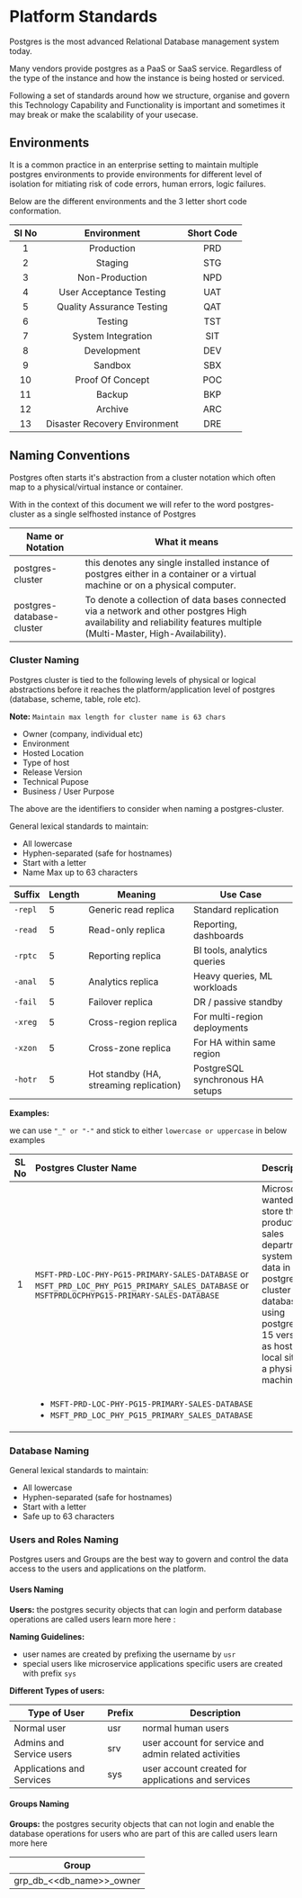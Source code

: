 # Platform Standards

Postgres is the most advanced Relational Database management system today.

Many vendors provide postgres as a PaaS or SaaS service. Regardless of the type of the instance and how the instance is being hosted or serviced.

Following a set of standards around how we structure, organise and govern this Technology Capability and Functionality is important and sometimes it may break or make the scalability of your usecase.

## Environments

It is a common practice in an enterprise setting to maintain multiple postgres environments to provide environments for different level of isolation for mitiating risk of code errors, human errors, logic failures.

Below are the different environments and the 3 letter short code conformation.

| Sl No |          Environment          | Short Code |
| :---: | :---------------------------: | :--------: |
|   1   |          Production           |    PRD     |
|   2   |            Staging            |    STG     |
|   3   |        Non-Production         |    NPD     |
|   4   |    User Acceptance Testing    |    UAT     |
|   5   |   Quality Assurance Testing   |    QAT     |
|   6   |            Testing            |    TST     |
|   7   |      System Integration       |    SIT     |
|   8   |          Development          |    DEV     |
|   9   |            Sandbox            |    SBX     |
|  10   |       Proof Of Concept        |    POC     |
|  11   |            Backup             |    BKP     |
|  12   |            Archive            |    ARC     |
|  13   | Disaster Recovery Environment |    DRE     |

## Naming Conventions

Postgres often starts it's abstraction from a cluster notation which often map to a physical/virtual instance or container.

With in the context of this document we will refer to the word postgres-cluster as a single selfhosted instance of Postgres

| Name or Notation          | What it means                                                                                                                                                          |
| ------------------------- | ---------------------------------------------------------------------------------------------------------------------------------------------------------------------- |
| postgres-cluster          | this denotes any single installed instance of postgres either in a container or a virtual machine or on a physical computer.                                           |
| postgres-database-cluster | To denote a collection of data bases connected via a network and other postgres High availability and reliability features multiple (Multi-Master, High-Availability). |

### Cluster Naming

Postgres cluster is tied to the following levels of physical or logical abstractions before it reaches the platform/application level of postgres (database, scheme, table, role etc).

__Note:__ `Maintain max length for cluster name is 63 chars`

- Owner (company, individual etc)
- Environment
- Hosted Location
- Type of host
- Release Version
- Technical Pupose
- Business / User Purpose

The above are the identifiers to consider when naming a postgres-cluster.

General lexical standards to maintain:

- All lowercase
- Hyphen-separated (safe for hostnames)
- Start with a letter
- Name Max up to 63 characters



| __Suffix__ | __Length__ | __Meaning__                             | __Use Case__                     |
| ---------- | ---------- | --------------------------------------- | -------------------------------- |
| `-repl`    | 5          | Generic read replica                    | Standard replication             |
| `-read`    | 5          | Read-only replica                       | Reporting, dashboards            |
| `-rptc`    | 5          | Reporting replica                       | BI tools, analytics queries      |
| `-anal`    | 5          | Analytics replica                       | Heavy queries, ML workloads      |
| `-fail`    | 5          | Failover replica                        | DR / passive standby             |
| `-xreg`    | 5          | Cross-region replica                    | For multi-region deployments     |
| `-xzon`    | 5          | Cross-zone replica                      | For HA within same region        |
| `-hotr`    | 5          | Hot standby (HA, streaming replication) | PostgreSQL synchronous HA setups |


__Examples:__

we can use `"_" or "-"` and stick to either `lowercase or uppercase` in below examples

| SL No | Postgres Cluster Name                                                                                                                          | Description                                                                                                                                                                      |
| :---: | :--------------------------------------------------------------------------------------------------------------------------------------------- | :------------------------------------------------------------------------------------------------------------------------------------------------------------------------------- |
|   1   | `MSFT-PRD-LOC-PHY-PG15-PRIMARY-SALES-DATABASE` or `MSFT_PRD_LOC_PHY_PG15_PRIMARY_SALES_DATABASE` or `MSFTPRDLOCPHYPG15-PRIMARY-SALES-DATABASE` | Microsoft wanted to store their production sales department systems data in a postgres cluster in databases using postgres 15 version as hosted local site on a physical machine |
|       | <ul><li>`MSFT-PRD-LOC-PHY-PG15-PRIMARY-SALES-DATABASE`</li><li>`MSFT_PRD_LOC_PHY_PG15_PRIMARY_SALES_DATABASE`</li></ul>                        |                                                                                                                                                                                  |


### Database Naming

General lexical standards to maintain:

- All lowercase
- Hyphen-separated (safe for hostnames)
- Start with a letter
- Safe up to 63 characters

### Users and Roles Naming

Postgres users and Groups are the best way to govern and control the data access to the users and applications on the platform.

#### Users Naming

__Users:__ the postgres security objects that can login and perform database operations are called users learn more here : 

__Naming Guidelines:__

- user names are created by prefixing the username by `usr`
- special users like microservice applications specific users are created with prefix `sys`

__Different Types of users:__

| Type of User | Prefix | Description |
| ------------ | ------ | ----------- |
| Normal user  | usr    | normal human users |
| Admins and Service users | srv | user account for service and admin related activities |
| Applications and Services| sys | user account created for applications and services|


#### Groups Naming

__Groups:__ the postgres security objects that can not login and enable the database operations for users who are part of this  are called users learn more here

| Group                        |
| ---------------------------- |
| grp_db_<<db_name>>_owner     |
